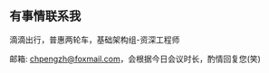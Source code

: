 ## 有事情联系我

滴滴出行，普惠两轮车，基础架构组-资深工程师

邮箱: [chpengzh@foxmail.com](mailto:chpengzh@foxmail.com)，会根据今日会议时长，酌情回复您(笑)
